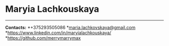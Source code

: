 # Maryia Lachkouskaya
**********
**Contacts:**
*+375293505086
*maria.lachkovskaya@gmail.com
*https://www.linkedin.com/in/maryialachkouskaya/
*https://github.com/merrymarrymax
